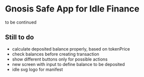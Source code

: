 # Gnosis Safe App for Idle Finance

to be continued

## Still to do

- calculate deposited balance properly, based on tokenPrice
- check balances before creating transaction
- show different buttons only for possible actions
- new screen with input to define balance to be deposited
- idle svg logo for manifest
